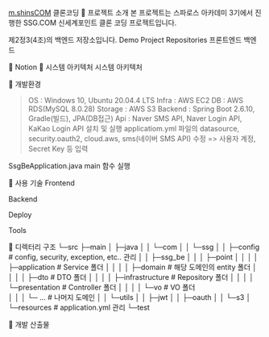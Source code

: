 [m.shinsCOM](https://m.shinsegaepoint.com/) 클론코딩
📍 프로젝트 소개
본 프로젝트는 스파로스 아카데미 3기에서 진행한 SSG.COM 신세계포인트 클론 코딩 프로젝트입니다.

제2정3(4조)의 백엔드 저장소입니다.
Demo
Project Repositories
프론트엔드
백엔드
 

📍 Notion
📍 시스템 아키텍처
시스템 아키텍처

 

📍 개발환경
> OS : Windows 10, Ubuntu 20.04.4 LTS
> Infra : AWS EC2
> DB : AWS RDS(MySQL 8.0.28)
> Storage : AWS S3
> Backend : Spring Boot 2.6.10, Gradle(빌드), JPA(DB접근)
> Api : Naver SMS API, Naver Login API, KaKao Login API
설치 및 실행
applicatiom.yml 파일의 datasource, security.oauth2, cloud.aws, sms(네이버 SMS API) 수정 => 사용자 계정, Secret Key 등 입력

SsgBeApplication.java main 함수 실행

 

📍 사용 기술
Frontend
           

Backend
     

Deploy
       

Tools
     

 

📍 디렉터리 구조
└─src
    ├─main
    │  ├─java
    │  │  └─com
    │  │      └─ssg
    │  │          ├─config # config, security, exception, etc.. 관리
    │  │          ├─ssg_be
    │  │          │  ├─point
    │  │          │  │  ├─application # Service 폴더
    │  │          │  │  ├─domain # 해당 도메인의 entity 폴더
    │  │          │  │  ├─dto # DTO 폴더
    │  │          │  │  ├─infrastructure # Repository 폴더
    │  │          │  │  └─presentation # Controller 폴더
    │  │          │  │  └─vo # VO 폴더  
    │  │          │  └─ ... # 나머지 도메인
    │  │          └─utils
    │  │              ├─jwt
    │  │              ├─oauth
    │  │              └─s3
    │  └─resources # application.yml 관리
    └─test
 

📍 개발 산출물

